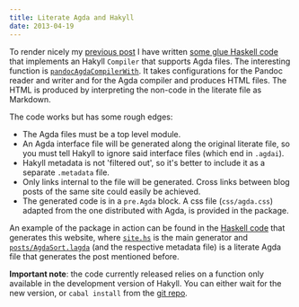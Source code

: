 ```yaml
---
title: Literate Agda and Hakyll
date: 2013-04-19
---
```


To render nicely my [previous post](/posts/AgdaSort.html) I have written [some
glue Haskell code](http://hackage.haskell.org/package/hakyll-agda) that
implements an Hakyll `Compiler` that supports Agda files.  The interesting
function is
[`pandocAgdaCompilerWith`](https://github.com/bitonic/website/blob/master/Hakyll/Web/Agda.hs#L164).
It takes configurations for the Pandoc reader and writer and for the Agda
compiler and produces HTML files.  The HTML is produced by interpreting the
non-code in the literate file as Markdown.

The code works but has some rough edges:

* The Agda files must be a top level module.
* An Agda interface file will be generated along the original literate file, so
  you must tell Hakyll to ignore said interface files (which end in `.agdai`).
* Hakyll metadata is not 'filtered out', so it's better to include it as a
  separate `.metadata` file.
* Only links internal to the file will be generated.  Cross links between blog
  posts of the same site could easily be achieved.
* The generated code is in a `pre.Agda` block.  A css file (`css/agda.css`)
  adapted from the one distributed with Agda, is provided in the package.

An example of the package in action can be found in the
[Haskell code](https://github.com/bitonic/website) that generates this website,
where [`site.hs`](https://github.com/bitonic/website/blob/master/site.hs) is the
main generator and
[`posts/AgdaSort.lagda`](https://github.com/bitonic/website/blob/master/posts/AgdaSort.lagda)
(and the respective metadata file) is a literate Agda file that generates the
post mentioned before.

**Important note**: the code currently released relies on a function only
available in the development version of Hakyll.  You can either wait for the new
version, or `cabal install` from the
[git repo](https://github.com/jaspervdj/hakyll).
